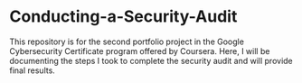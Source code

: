# Conducting-a-Security-Audit
This repository is for the second portfolio project in the Google Cybersecurity Certificate program offered by Coursera. Here, I will be documenting the steps I took to complete the security audit and will provide final results.
